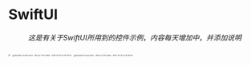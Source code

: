 # SwiftUI

$$
这是有关于SwiftUI所用到的控件示例，内容每天增加中，并添加说明
$$

<img src="/Users/jinliangqi/Desktop/Simulator Screen Shot - iPhone 12 Pro Max - 2021-04-07 at 20.39.01.png" style="zoom: 25%;" />

<img src="/Users/jinliangqi/Desktop/Simulator Screen Shot - iPhone 12 Pro Max - 2021-04-07 at 20.39.47.png" alt="Simulator Screen Shot - iPhone 12 Pro Max - 2021-04-07 at 20.39.47" style="zoom:25%;" />

<img src="/Users/jinliangqi/Desktop/Simulator Screen Shot - iPhone 12 Pro Max - 2021-04-07 at 20.39.49.png" alt="Simulator Screen Shot - iPhone 12 Pro Max - 2021-04-07 at 20.39.49" style="zoom: 25%;" />

